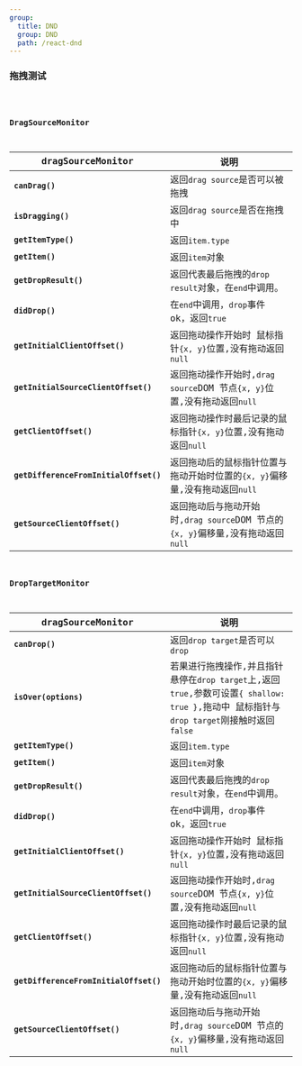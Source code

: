 ```yaml
---
group:
  title: DND
  group: DND
  path: /react-dnd
---
```


### 拖拽测试

<code src="./index.tsx" />

### DragSourceMonitor

| dragSourceMonitor                      | 说明                                                                            |
| -------------------------------------- | ------------------------------------------------------------------------------- |
| **`canDrag()`**                        | 返回`drag source`是否可以被拖拽                                                 |
| **`isDragging()`**                     | 返回`drag source`是否在拖拽中                                                   |
| **`getItemType()`**                    | 返回`item.type`                                                                 |
| **`getItem()`**                        | 返回`item`对象                                                                  |
| **`getDropResult()`**                  | 返回代表最后拖拽的`drop result`对象，在`end`中调用。                            |
| **`didDrop()`**                        | 在`end`中调用，`drop`事件 ok，返回`true`                                        |
| **`getInitialClientOffset()`**         | 返回拖动操作开始时 鼠标指针`{x, y}`位置,没有拖动返回`null`                      |
| **`getInitialSourceClientOffset()`**   | 返回拖动操作开始时,`drag source`DOM 节点`{x, y}`位置,没有拖动返回`null`         |
| **`getClientOffset()`**                | 返回拖动操作时最后记录的鼠标指针`{x, y}`位置,没有拖动返回`null`                 |
| **`getDifferenceFromInitialOffset()`** | 返回拖动后的鼠标指针位置与拖动开始时位置的`{x, y}`偏移量,没有拖动返回`null`     |
| **`getSourceClientOffset()`**          | 返回拖动后与拖动开始时,`drag source`DOM 节点的`{x, y}`偏移量,没有拖动返回`null` |

### DropTargetMonitor

| dragSourceMonitor                      | 说明                                                                                                                                      |
| -------------------------------------- | ----------------------------------------------------------------------------------------------------------------------------------------- |
| **`canDrop()`**                        | 返回`drop target`是否可以`drop`                                                                                                           |
| **`isOver(options)`**                  | 若果进行拖拽操作,并且指针悬停在`drop target`上,返回`true`,参数可设置`{ shallow: true }`,拖动中 鼠标指针与`drop target`刚接触时返回`false` |
| **`getItemType()`**                    | 返回`item.type`                                                                                                                           |
| **`getItem()`**                        | 返回`item`对象                                                                                                                            |
| **`getDropResult()`**                  | 返回代表最后拖拽的`drop result`对象，在`end`中调用。                                                                                      |
| **`didDrop()`**                        | 在`end`中调用，`drop`事件 ok，返回`true`                                                                                                  |
| **`getInitialClientOffset()`**         | 返回拖动操作开始时 鼠标指针`{x, y}`位置,没有拖动返回`null`                                                                                |
| **`getInitialSourceClientOffset()`**   | 返回拖动操作开始时,`drag source`DOM 节点`{x, y}`位置,没有拖动返回`null`                                                                   |
| **`getClientOffset()`**                | 返回拖动操作时最后记录的鼠标指针`{x, y}`位置,没有拖动返回`null`                                                                           |
| **`getDifferenceFromInitialOffset()`** | 返回拖动后的鼠标指针位置与拖动开始时位置的`{x, y}`偏移量,没有拖动返回`null`                                                               |
| **`getSourceClientOffset()`**          | 返回拖动后与拖动开始时,`drag source`DOM 节点的`{x, y}`偏移量,没有拖动返回`null`                                                           |
